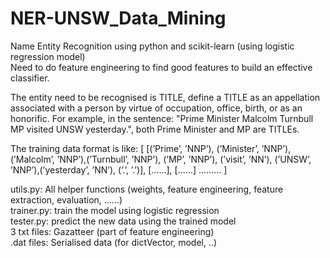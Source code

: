 # NER-UNSW_Data_Mining
Name Entity Recognition using python and scikit-learn (using logistic regression model)  
Need to do feature engineering to find good features to build an effective classifier.  
  
The entity need to be recognised is TITLE, define a TITLE as an appellation associated with a person by virtue of occupation, office, birth, or as an honorific. For example, in the sentence: "Prime Minister Malcolm Turnbull MP visited UNSW yesterday.", both Prime Minister and MP are TITLEs.  
  
The training data format is like: [ [(’Prime’, ’NNP’), (’Minister’, ’NNP’), (’Malcolm’, ’NNP’),(’Turnbull’, ’NNP’), (’MP’, ’NNP’), (’visit’, ’NN’), (’UNSW’, ’NNP’),(’yesterday’, ’NN’), (’.’, ’.’)], [......], [......] ......... ]  
  
utils.py: All helper functions (weights, feature engineering, feature extraction, evaluation, ......)  
trainer.py: train the model using logistic regression  
tester.py: predict the new data using the trained model  
3 txt files: Gazatteer (part of feature engineering)  
.dat files: Serialised data (for dictVector, model, ..)  




